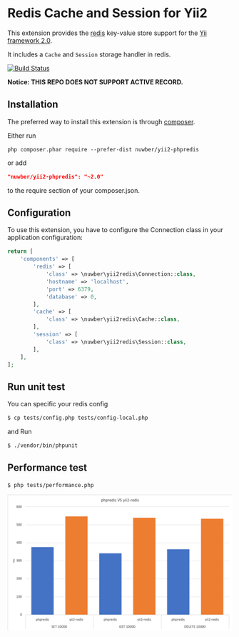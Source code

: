 Redis Cache and Session for Yii2
======================
This extension provides the [redis](http://redis.io/) key-value store support for the [Yii framework 2.0](http://www.yiiframework.com).

It includes a `Cache` and `Session` storage handler in redis.

[![Build Status](https://travis-ci.org/nuwber/yii2-phpredis.svg?branch=master)](https://travis-ci.org/nuwber/yii2-phpredis)

**Notice: THIS REPO DOES NOT SUPPORT ACTIVE RECORD.**

Installation
------------

The preferred way to install this extension is through [composer](http://getcomposer.org/download/).

Either run

```
php composer.phar require --prefer-dist nuwber/yii2-phpredis
```

or add

```json
"nuwber/yii2-phpredis": "~2.0"
```

to the require section of your composer.json.


Configuration
-------------

To use this extension, you have to configure the Connection class in your application configuration:

```php
return [
    'components' => [
        'redis' => [
            'class' => \nuwber\yii2redis\Connection::class,
            'hostname' => 'localhost',
            'port' => 6379,
            'database' => 0,
        ],
        'cache' => [
            'class' => \nuwber\yii2redis\Cache::class,
        ],
        'session' => [
            'class' => \nuwber\yii2redis\Session::class,
        ],
    ],
];
```

Run unit test
-------------

You can specific your redis config

```bash
$ cp tests/config.php tests/config-local.php
```

and Run

```bash
$ ./vendor/bin/phpunit
```

Performance test
------------------

```
$ php tests/performance.php
```

![phpredis-vs-yii-redis](./phpredis-vs-yii-redis.png)
